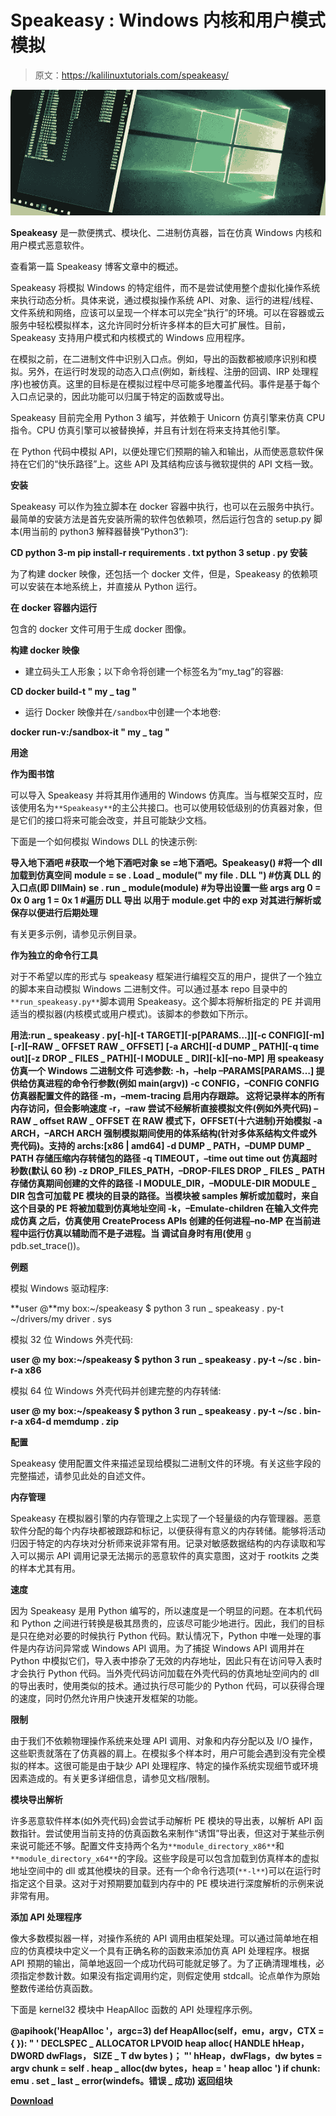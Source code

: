 # Speakeasy : Windows 内核和用户模式模拟

> 原文：<https://kalilinuxtutorials.com/speakeasy/>

[![](img//028a13466d8d602f1ea11e3fed4fa68d.png)](https://1.bp.blogspot.com/-IwOL8AeecUQ/YTD3QTYKlmI/AAAAAAAAKpg/ZyIJAK43im4uX1TFGMD7YK58BteZIcjtwCLcBGAsYHQ/s951/w%2B%25281%2529.png)

**Speakeasy** 是一款便携式、模块化、二进制仿真器，旨在仿真 Windows 内核和用户模式恶意软件。

查看第一篇 Speakeasy 博客文章中的概述。

Speakeasy 将模拟 Windows 的特定组件，而不是尝试使用整个虚拟化操作系统来执行动态分析。具体来说，通过模拟操作系统 API、对象、运行的进程/线程、文件系统和网络，应该可以呈现一个样本可以完全“执行”的环境。可以在容器或云服务中轻松模拟样本，这允许同时分析许多样本的巨大可扩展性。目前，Speakeasy 支持用户模式和内核模式的 Windows 应用程序。

在模拟之前，在二进制文件中识别入口点。例如，导出的函数都被顺序识别和模拟。另外，在运行时发现的动态入口点(例如，新线程、注册的回调、IRP 处理程序)也被仿真。这里的目标是在模拟过程中尽可能多地覆盖代码。事件是基于每个入口点记录的，因此功能可以归属于特定的函数或导出。

Speakeasy 目前完全用 Python 3 编写，并依赖于 Unicorn 仿真引擎来仿真 CPU 指令。CPU 仿真引擎可以被替换掉，并且有计划在将来支持其他引擎。

在 Python 代码中模拟 API，以便处理它们预期的输入和输出，从而使恶意软件保持在它们的“快乐路径”上。这些 API 及其结构应该与微软提供的 API 文档一致。

**安装**

Speakeasy 可以作为独立脚本在 docker 容器中执行，也可以在云服务中执行。最简单的安装方法是首先安装所需的软件包依赖项，然后运行包含的 setup.py 脚本(用当前的 python3 解释器替换“Python3”):

**CD
python 3-m pip install-r requirements . txt
python 3 setup . py 安装**

为了构建 docker 映像，还包括一个 docker 文件，但是，Speakeasy 的依赖项可以安装在本地系统上，并直接从 Python 运行。

**在 docker 容器内运行**

包含的 docker 文件可用于生成 docker 图像。

**构建 docker 映像**

*   建立码头工人形象；以下命令将创建一个标签名为“my_tag”的容器:

**CD
docker build-t " my _ tag "**

*   运行 Docker 映像并在`/sandbox`中创建一个本地卷:

**docker run-v:/sandbox-it " my _ tag "**

**用途**

**作为图书馆**

可以导入 Speakeasy 并将其用作通用的 Windows 仿真库。当与框架交互时，应该使用名为`**Speakeasy**`的主公共接口。也可以使用较低级别的仿真器对象，但是它们的接口将来可能会改变，并且可能缺少文档。

下面是一个如何模拟 Windows DLL 的快速示例:

**导入地下酒吧
#获取一个地下酒吧对象
se =地下酒吧。Speakeasy()
#将一个 dll 加载到仿真空间**
**module = se . Load _ module(" my file . DLL ")
#仿真 DLL 的入口点(即 DllMain)**
**se . run _ module(module)
#为导出设置一些 args
arg 0 = 0x 0
arg 1 = 0x 1
#遍历 DLL 导出
以用于 module.get 中的 exp 对其进行解析或保存以便进行后期处理**

有关更多示例，请参见示例目录。

**作为独立的命令行工具**

对于不希望以库的形式与 speakeasy 框架进行编程交互的用户，提供了一个独立的脚本来自动模拟 Windows 二进制文件。可以通过基本 repo 目录中的`**run_speakeasy.py**`脚本调用 Speakeasy。这个脚本将解析指定的 PE 并调用适当的模拟器(内核模式或用户模式)。该脚本的参数如下所示。

**用法:run _ speakeasy . py[-h][-t TARGET][-p[PARAMS…]][-c CONFIG][-m][-r][–RAW _ OFFSET RAW _ OFFSET]
[-a ARCH][-d DUMP _ PATH][-q time out][-z DROP _ FILES _ PATH][-l MODULE _ DIR][-k][–no-MP]
用 speakeasy 仿真一个 Windows 二进制文件
可选参数:
-h，–help –PARAMS[PARAMS…]
提供给仿真进程的命令行参数(例如 main(argv))
-c CONFIG，–CONFIG CONFIG
仿真器配置文件的路径
-m，–mem-tracing 启用内存跟踪。 这将记录样本的所有内存访问，但会影响速度
-r，–raw 尝试不经解析直接模拟文件(例如外壳代码)
–RAW _ offset RAW _ OFFSET
在 RAW 模式下，OFFSET(十六进制)开始模拟
-a ARCH，–ARCH ARCH 强制模拟期间使用的体系结构(针对多体系结构文件或外壳代码)。支持的
archs:[x86 | amd64]
-d DUMP _ PATH，–DUMP DUMP _ PATH
存储压缩内存转储包的路径
-q TIMEOUT，–time out time out
仿真超时秒数(默认 60 秒)
-z DROP_FILES_PATH，–DROP-FILES DROP _ FILES _ PATH
存储仿真期间创建的文件的路径
-l MODULE_DIR，–MODULE-DIR MODULE _ DIR
包含可加载 PE 模块的目录的路径。当模块被 samples 解析或加载时，来自这个目录的 PE
将被加载到仿真地址空间
-k，–Emulate-children
在输入文件完成仿真
之后，仿真使用 CreateProcess APIs 创建的任何进程–no-MP 在当前进程中运行仿真以辅助而不是子进程。当
调试自身时有用(使用** g pdb.set_trace())。

**例题**

模拟 Windows 驱动程序:

**user @**my box:~/speakeasy $ python 3 run _ speakeasy . py-t ~/drivers/my driver . sys

模拟 32 位 Windows 外壳代码:

**user @ my box:~/speakeasy $ python 3 run _ speakeasy . py-t ~/sc . bin-r-a x86**

模拟 64 位 Windows 外壳代码并创建完整的内存转储:

**user @ my box:~/speakeasy $ python 3 run _ speakeasy . py-t ~/sc . bin-r-a x64-d memdump . zip**

**配置**

Speakeasy 使用配置文件来描述呈现给模拟二进制文件的环境。有关这些字段的完整描述，请参见此处的自述文件。

**内存管理**

Speakeasy 在模拟器引擎的内存管理之上实现了一个轻量级的内存管理器。恶意软件分配的每个内存块都被跟踪和标记，以便获得有意义的内存转储。能够将活动归因于特定的内存块对分析师来说非常有用。记录对敏感数据结构的内存读取和写入可以揭示 API 调用记录无法揭示的恶意软件的真实意图，这对于 rootkits 之类的样本尤其有用。

**速度**

因为 Speakeasy 是用 Python 编写的，所以速度是一个明显的问题。在本机代码和 Python 之间进行转换是极其昂贵的，应该尽可能少地进行。因此，我们的目标是只在绝对必要的时候执行 Python 代码。默认情况下，Python 中唯一处理的事件是内存访问异常或 Windows API 调用。为了捕捉 Windows API 调用并在 Python 中模拟它们，导入表中掺杂了无效的内存地址，因此只有在访问导入表时才会执行 Python 代码。当外壳代码访问加载在外壳代码的仿真地址空间内的 dll 的导出表时，使用类似的技术。通过执行尽可能少的 Python 代码，可以获得合理的速度，同时仍然允许用户快速开发框架的功能。

**限制**

由于我们不依赖物理操作系统来处理 API 调用、对象和内存分配以及 I/O 操作，这些职责就落在了仿真器的肩上。在模拟多个样本时，用户可能会遇到没有完全模拟的样本。这很可能是由于缺少 API 处理程序、特定的操作系统实现细节或环境因素造成的。有关更多详细信息，请参见文档/限制。

**模块导出解析**

许多恶意软件样本(如外壳代码)会尝试手动解析 PE 模块的导出表，以解析 API 函数指针。尝试使用当前支持的仿真函数名来制作“诱饵”导出表，但这对于某些示例来说可能还不够。配置文件支持两个名为`**module_directory_x86**`和`**module_directory_x64**`的字段。这些字段是可以包含加载到仿真样本的虚拟地址空间中的 dll 或其他模块的目录。还有一个命令行选项(`**-l**`)可以在运行时指定这个目录。这对于对预期要加载到内存中的 PE 模块进行深度解析的示例来说非常有用。

**添加 API 处理程序**

像大多数模拟器一样，对操作系统的 API 调用由框架处理。可以通过简单地在相应的仿真模块中定义一个具有正确名称的函数来添加仿真 API 处理程序。根据 API 预期的输出，简单地返回一个成功代码可能就足够了。为了正确清理堆栈，必须指定参数计数。如果没有指定调用约定，则假定使用 stdcall。论点单作为原始整数传递给仿真函数。

下面是 kernel32 模块中 HeapAlloc 函数的 API 处理程序示例。

**@apihook('HeapAlloc '，argc=3)
def HeapAlloc(self，emu，argv，CTX = { }):
" '
DECLSPEC _ ALLOCATOR LPVOID heap alloc(
HANDLE hHeap，
DWORD dwFlags，
SIZE _ T dw bytes
)；
"'
hHeap，dwFlags，dw bytes = argv
chunk = self . heap _ alloc(dw bytes，heap = ' heap alloc ')
if chunk:
emu . set _ last _ error(windefs。错误 _ 成功)
返回组块**

[**Download**](https://github.com/fireeye/speakeasy)